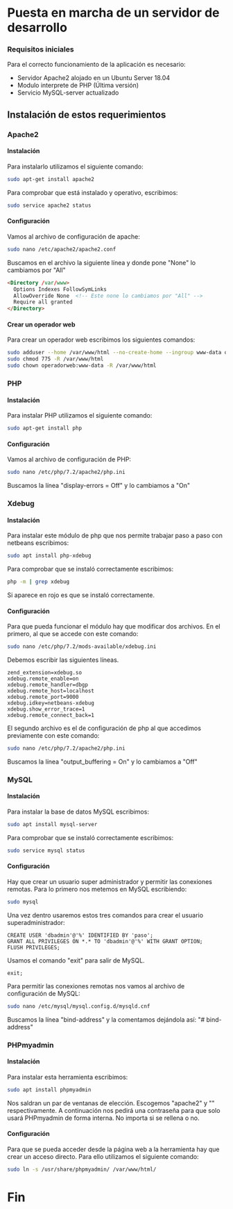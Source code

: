 # Puesta en marcha de un servidor de desarrollo
### Requisitos iniciales
Para el correcto funcionamiento de la aplicación es necesario:
* Servidor Apache2 alojado en un Ubuntu Server 18.04
* Modulo interprete de PHP (Última versión)
* Servicio MySQL-server actualizado

## Instalación de estos requerimientos
### Apache2
#### Instalación
Para instalarlo utilizamos el siguiente comando:
```bash
sudo apt-get install apache2
```

Para comprobar que está instalado y operativo, escribimos:
```bash
sudo service apache2 status
```
#### Configuración
Vamos al archivo de configuración de apache:
```bash
sudo nano /etc/apache2/apache2.conf
```
Buscamos en el archivo la siguiente línea y donde pone "None" lo cambiamos por "All"
```html
<Directory /var/www>
  Options Indexes FollowSymLinks
  AllowOverride None  <!-- Este none lo cambiamos por "All" -->
  Require all granted
</Directory>
```
#### Crear un operador web
Para crear un operador web escribimos los siguientes comandos:
```bash
sudo adduser --home /var/www/html --no-create-home --ingroup www-data operadorweb
sudo chmod 775 -R /var/www/html
sudo chown operadorweb:www-data -R /var/www/html
```

### PHP
#### Instalación
Para instalar PHP utilizamos el siguiente comando:
```bash
sudo apt-get install php
```

#### Configuración
Vamos al archivo de configuración de PHP:
```bash
sudo nano /etc/php/7.2/apache2/php.ini
```
Buscamos la línea "display-errors = Off" y lo cambiamos a "On"

### Xdebug
#### Instalación
Para instalar este módulo de php que nos permite trabajar paso a paso con netbeans escribimos:
```bash
sudo apt install php-xdebug
```

Para comprobar que se instaló correctamente escribimos:
```bash
php -m | grep xdebug
```
Si aparece en rojo es que se instaló correctamente.

#### Configuración
Para que pueda funcionar el módulo hay que modificar dos archivos.
En el primero, al que se accede con este comando:
```bash
sudo nano /etc/php/7.2/mods-available/xdebug.ini
```
Debemos escribir las siguientes líneas.
```
zend_extension=xdebug.so
xdebug.remote_enable=on
xdebug.remote_handler=dbgp
xdebug.remote_host=localhost
xdebug.remote_port=9000
xdebug.idkey=netbeans-xdebug
xdebug.show_error_trace=1
xdebug.remote_connect_back=1
```

El segundo archivo es el de configuración de php al que accedimos previamente con este comando:
```bash
sudo nano /etc/php/7.2/apache2/php.ini
```
Buscamos la línea "output_buffering = On" y lo cambiamos a "Off"

### MySQL
#### Instalación
Para instalar la base de datos MySQL escribimos:
```bash
sudo apt install mysql-server
```

Para comprobar que se instaló correctamente escribimos:
```bash
sudo service mysql status
```
 #### Configuración
 Hay que crear un usuario super administrador y permitir las conexiones remotas.
Para lo primero nos metemos en MySQL escribiendo:
```bash
sudo mysql
```
Una vez dentro usaremos estos tres comandos para crear el usuario superadministrador:
```mysql
CREATE USER 'dbadmin'@'%' IDENTIFIED BY 'paso';
GRANT ALL PRIVILEGES ON *.* TO 'dbadmin'@'%' WITH GRANT OPTION;
FLUSH PRIVILEGES;
```
Usamos el comando "exit" para salir de MySQL.
```mysql
exit;
```

Para permitir las conexiones remotas nos vamos al archivo de configuración de MySQL:
```bash
sudo nano /etc/mysql/mysql.config.d/mysqld.cnf
```
Buscamos la línea "bind-address" y la comentamos dejándola así: "# bind-address"

### PHPmyadmin
#### Instalación
Para instalar esta herramienta escribimos:
```bash
sudo apt install phpmyadmin
```
Nos saldran un par de ventanas de elección. Escogemos "apache2" y "<Yes>" respectivamente.
A continuación nos pedirá una contraseña para que solo usará PHPmyadmin de forma interna. No importa si se rellena o no.
  
#### Configuración
Para que se pueda acceder desde la página web a la herramienta hay que crear un acceso directo.
Para ello utilizamos el siguiente comando:
```bash
sudo ln -s /usr/share/phpmyadmin/ /var/www/html/
```

# Fin

